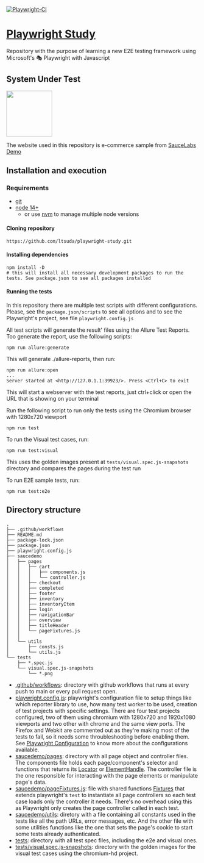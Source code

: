 [![Playwright-CI](https://github.com/ltsuda/playwright-study/actions/workflows/main.yml/badge.svg)](https://github.com/ltsuda/playwright-study/actions/workflows/main.yml)

# [Playwright Study](https://playwright.dev/)

Repository with the purpose of learning a new E2E testing framework using Microsoft's 🎭 Playwright with Javascript

## System Under Test

<a href="https://www.saucedemo.com/">
<img src="https://www.saucedemo.com/static/media/Login_Bot_graphic.20658452.png" width=120>
</a>

The website used in this repository is e-commerce sample from [SauceLabs Demo](https://www.saucedemo.com/)




## Installation and execution

### Requirements
 - [git](https://git-scm.com/downloads)
 - [node 14+](https://nodejs.org/en/)
   - or use [nvm](https://github.com/nvm-sh/nvm) to manage multiple node versions

#### Cloning repository

```text
https://github.com/ltsuda/playwright-study.git
```

#### Installing dependencies
```node
npm install -D
# this will install all necessary development packages to run the tests. See package.json to see all packages installed
```

#### Running the tests
In this repository there are multiple test scripts with different configurations. Please, see the `package.json/scripts` to see all options and to see the Playwright's project, see file `playwright.config.js`

All test scripts will generate the result' files using the Allure Test Reports. Too generate the report, use the following scripts:
```node
npm run allure:generate
```
This will generate ./allure-reports, then run:
```node
npm run allure:open
...
Server started at <http://127.0.1.1:39923/>. Press <Ctrl+C> to exit
```
This will start a webserver with the test reports, just ctrl+click or open the URL that is showing on your terminal


Run the following script to run only the tests using the Chromium browser with 1280x720 viewport
```node
npm run test
```

To run the Visual test cases, run:
```node
npm run test:visual
```
This uses the golden images present at `tests/visual.spec.js-snapshots` directory and compares the pages during the test run

To run E2E sample tests, run:
```node
npm run test:e2e
```


## Directory structure
```text
.
├── .github/workflows
├── README.md
├── package-lock.json
├── package.json
├── playwright.config.js
├── saucedemo
│   ├── pages
│   │   ├── cart
│   │   │   ├── components.js
│   │   │   └── controller.js
│   │   ├── checkout
│   │   ├── completed
│   │   ├── footer
│   │   ├── inventory
│   │   ├── inventoryItem
│   │   ├── login
│   │   ├── navigationBar
│   │   ├── overview
│   │   ├── titleHeader
│   │   └── pageFixtures.js
│   │
│   └── utils
│       ├── consts.js
│       └── utils.js
└── tests
    ├── *.spec.js
    └── visual.spec.js-snapshots
        └── *.png
```
 - [.github/workflows](https://github.com/ltsuda/playwright-study/tree/main/.github/workflows): directory with github workflows that runs at every push to main or every pull request open.
 - [playwright.config.js](https://github.com/ltsuda/playwright-study/blob/main/playwright.config.js): playwright's configuration file to setup things like which reporter library to use, how many test worker to be used, creation of test projects with specific settings. There are four test projects configured, two of them using chromium with 1280x720 and 1920x1080 viewports and two other with chrome and the same view ports. The Firefox and Webkit are commented out as they're making most of the tests to fail, so it needs some throubleshooting before enabling them. See [Playwright Configuration](https://playwright.dev/docs/test-configuration) to know more about the configurations available.
 - [saucedemo/pages](https://github.com/ltsuda/playwright-study/tree/main/saucedemo/pages): directory with all page object and controller files. The components file holds each page/component's selector and functions that returns its [Locator](https://playwright.dev/docs/api/class-locator) or [ElementHandle](https://playwright.dev/docs/api/class-elementhandle). The controller file is the one responsible for interacting with the page elements or manipulate page's data.
 - [saucedemo/pageFixtures.js](https://github.com/ltsuda/playwright-study/blob/main/saucedemo/pages/pageFixtures.js): file with shared functions [Fixtures](https://playwright.dev/docs/test-fixtures) that extends playwright's `test` to instantiate all page controllers so each test case loads only the controller it needs. There's no overhead using this as Playwright only creates the page controller called in each test.
 - [saucedemo/utils](https://github.com/ltsuda/playwright-study/tree/main/saucedemo/utils): diretory with a file containing all constants used in the tests like all the path URLs, error messages, etc. And the other file with some utilities functions like the one that sets the page's cookie to start some tests already authenticated.
 - [tests](https://github.com/ltsuda/playwright-study/tree/main/tests): directory with all test spec files, including the e2e and visual ones.
 - [tests/visual.spec.js-snapshots](https://github.com/ltsuda/playwright-study/tree/main/tests/visual.spec.js-snapshots): directory with the golden images for the visual test cases using the chromium-hd project.
